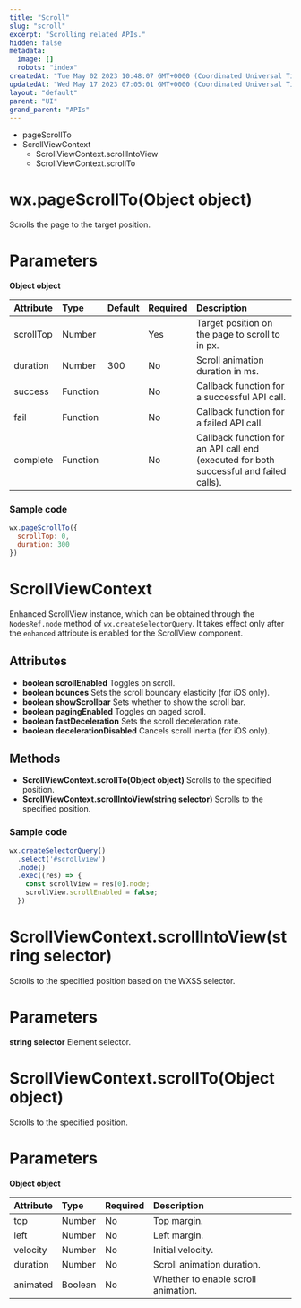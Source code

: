 ```yaml
---
title: "Scroll"
slug: "scroll"
excerpt: "Scrolling related APIs."
hidden: false
metadata: 
  image: []
  robots: "index"
createdAt: "Tue May 02 2023 10:48:07 GMT+0000 (Coordinated Universal Time)"
updatedAt: "Wed May 17 2023 07:05:01 GMT+0000 (Coordinated Universal Time)"
layout: "default"
parent: "UI"
grand_parent: "APIs"
---
```

- pageScrollTo
- ScrollViewContext
  - ScrollViewContext.scrollIntoView
  - ScrollViewContext.scrollTo

# wx.pageScrollTo(Object object)

Scrolls the page to the target position.

# Parameters

**Object object**

| Attribute | Type     | Default | Required | Description                                                                            |
| :-------- | :------- | :------ | :------- | :------------------------------------------------------------------------------------- |
| scrollTop | Number   |         | Yes      | Target position on the page to scroll to in px.                                        |
| duration  | Number   | 300     | No       | Scroll animation duration in ms.                                                       |
| success   | Function |         | No       | Callback function for a successful API call.                                           |
| fail      | Function |         | No       | Callback function for a failed API call.                                               |
| complete  | Function |         | No       | Callback function for an API call end (executed for both successful and failed calls). |

### Sample code

```javascript JavaScript
wx.pageScrollTo({
  scrollTop: 0,
  duration: 300
})
```

# ScrollViewContext

Enhanced ScrollView instance, which can be obtained through the `NodesRef.node` method of `wx.createSelectorQuery`. It takes effect only after the `enhanced` attribute is enabled for the ScrollView component.

## Attributes

- **boolean scrollEnabled** Toggles on scroll.
- **boolean bounces** Sets the scroll boundary elasticity (for iOS only).
- **boolean showScrollbar** Sets whether to show the scroll bar.
- **boolean pagingEnabled** Toggles on paged scroll.
- **boolean fastDeceleration** Sets the scroll deceleration rate.
- **boolean decelerationDisabled** Cancels scroll inertia (for iOS only).

## Methods

- **ScrollViewContext.scrollTo(Object object)** Scrolls to the specified position.
- **ScrollViewContext.scrollIntoView(string selector)** Scrolls to the specified position.

### Sample code

```javascript JavaScript
wx.createSelectorQuery()
  .select('#scrollview')
  .node()
  .exec((res) => {
    const scrollView = res[0].node;
    scrollView.scrollEnabled = false;
  })
```

# ScrollViewContext.scrollIntoView(string selector)

Scrolls to the specified position based on the WXSS selector.

# Parameters

**string selector** Element selector.

# ScrollViewContext.scrollTo(Object object)

Scrolls to the specified position.

# Parameters

**Object object**

| Attribute | Type    | Required | Description                         |
| :-------- | :------ | :------- | :---------------------------------- |
| top       | Number  | No       | Top margin.                         |
| left      | Number  | No       | Left margin.                        |
| velocity  | Number  | No       | Initial velocity.                   |
| duration  | Number  | No       | Scroll animation duration.          |
| animated  | Boolean | No       | Whether to enable scroll animation. |
